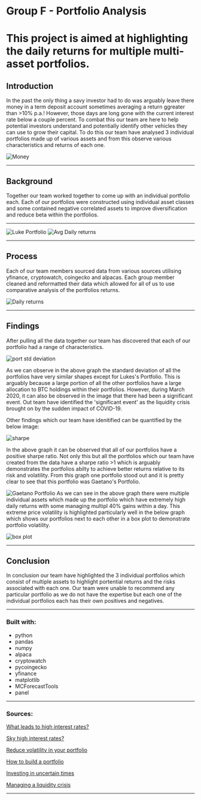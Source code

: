 # Group F - Portfolio Analysis 

# This project is aimed at highlighting the daily returns for multiple multi-asset portfolios. 

## Introduction

In the past the only thing a savy investor had to do was arguably leave there money in a term deposit account sometimes averaging a return ggreater than >10% p.a.! However, those days are long gone with the current interest rate below a couple percent. To combat this our team are here to help potential investors understand and potentially identify other vehicles they can use to grow their capital. To do this our team have analysed 3 individual portfolios made up of various assets and from this observe various characteristics and returns of each one.

![Money](Images/pexels_money.jpg)


---

## Background

Together our team worked together to come up with an individual portfolio each. Each of our portfolios were constructed using individual asset classes and some contained negative correlated assets to improve diversification and reduce beta within the portfolios. 



---
![Luke Portfolio](Images/all_weather_allocation.PNG)
![Avg Daily returns](Images/Avg_daily_returns.png)


---

## Process

Each of our team members sourced data from various sources utilising yfinance, cryptowatch, coingecko and alpacas. Each group member cleaned and reformatted their data which allowed for all of us to use comparative analysis of the portfolios returns.

![Daily returns ](Images/PXplot.png)

---

## Findings

After pulling all the data together our team has discovered that each of our portfolio had a range of characteristics.


![port std deviation](Images/port_std_deviation.PNG)

As we can observe in the above graph the standard deviation of all the portfolios have very similar shapes except for Lukes's Portfolio.
This is arguably because a large portion of all the other portfolios have a large allocation to BTC holdings within their portfolios.
However, during March 2020, it can also be observed in the image that there had been a significant event. Out team have identified the 'significant event' as the liquidity crisis brought on by the sudden impact of COVID-19.

Other findings which our team have idenitified can be quantified by the below image:

![sharpe](Images/sharpe_ratios.PNG)

In the above graph it can be observed that all of our portfolios have a positive sharpe ratio. Not only this but all the portfolios which our team have created from the data have a sharpe ratio >1 which is arguably demonstrates the portfolios abilty to achieve better returns relative to its risk and volatility.
From this graph one portfolio stood out and it is pretty clear to see that this portfolio was Gaetano's Portfolio.

![Gaetano Portfolio](Images/Cumulative_Returns.png)
As we can see in the above graph there were multiple individual assets which made up the portfolio which have extremely high daily returns with some managing multipl 40% gains within a day. This extreme price volatility is highlighted particularly well in the below graph which shows our portfolios next to each other in a box plot to demonstrate portfolio volatility.

![box plot](Images/box_plot_avg.PNG)

---

## Conclusion

In conclusion our team have highlighted the 3 individual portfolios which consist of multiple assets to highlight portential returns and the risks associated with each one. Our team were unable to recommend any particular portfolio as we do not have the expertise but each one of the individual portfolios each has their own positives and negatives. 

---

### Built with:
* python
* pandas
* numpy
* alpaca
* cryptowatch
* pycoingecko
* yfinance
* matplotlib
* MCForecastTools
* panel
---
### Sources:
[What leads to high interest rates?](https://www.pbs.org/newshour/economy/what-led-to-the-high-interest)

[Sky high interest rates?](https://finance.yahoo.com/blogs/just-explain-it/why-mortgage-rates-matter-152241574.html?guccounter=1&guce_referrer=aHR0cHM6Ly93d3cuZ29vZ2xlLmNvbS8&guce_referrer_sig=AQAAAIDGhRTA-hnSMiJvqEUgjbpTt1E1TUCp9qT-mdrR5i0iHS34VNfcBM96bFwpzuSi9FrGF53Z8RQMuPCoJI23U5JzrBUtiWhkr48iYGT8BhTjcrybVpUtDIJ7tb8TZs0rp4bDvCkhSU7UHkZX9Ralj9pCE-w-dmhKMiKWmBdX60SM)

[Reduce volatility in your portfolio](https://www.investopedia.com/financial-edge/0312/how-to-reduce-volatility-in-your-portfolio.aspx#:~:text=If%20the%20beta%20is%20below,them%20with%20lower%20beta%20names.)

[How to build a portfolio](https://online.hbs.edu/blog/post/how-to-diversify-your-portfolio#:~:text=To%20diversify%20your%20portfolio%2C%20select,a%20high%20level%20of%20complementarity.)

[Investing in uncertain times](https://www.forbes.com/sites/duncanrolph/2017/01/13/investing-in-times-of-uncertainty/?sh=57478f85139e)

[Managing a liquidity crisis](https://hbr.org/2020/04/managing-the-liquidity-crisis)

---
